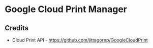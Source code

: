 Google Cloud Print Manager
==========================

Credits
-------
* Cloud Print API - https://github.com/jittagornp/GoogleCloudPrint